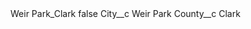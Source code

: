 <?xml version="1.0" encoding="UTF-8"?>
<CustomMetadata xmlns="http://soap.sforce.com/2006/04/metadata" xmlns:xsi="http://www.w3.org/2001/XMLSchema-instance" xmlns:xsd="http://www.w3.org/2001/XMLSchema">
    <label>Weir Park_Clark</label>
    <protected>false</protected>
    <values>
        <field>City__c</field>
        <value xsi:type="xsd:string">Weir Park</value>
    </values>
    <values>
        <field>County__c</field>
        <value xsi:type="xsd:string">Clark</value>
    </values>
</CustomMetadata>
